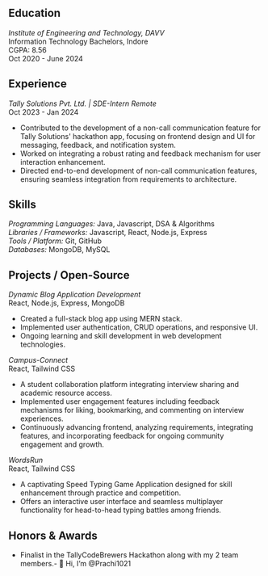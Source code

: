 

## Education
*Institute of Engineering and Technology, DAVV*  
Information Technology Bachelors, Indore  
CGPA: 8.56  
Oct 2020 - June 2024

## Experience
*Tally Solutions Pvt. Ltd. | SDE-Intern Remote*  
Oct 2023 - Jan 2024  
- Contributed to the development of a non-call communication feature for Tally Solutions' hackathon app, focusing on frontend design and UI for messaging, feedback, and notification system.
- Worked on integrating a robust rating and feedback mechanism for user interaction enhancement.
- Directed end-to-end development of non-call communication features, ensuring seamless integration from requirements to architecture.

## Skills
*Programming Languages:* Java, Javascript, DSA & Algorithms  
*Libraries / Frameworks:* Javascript, React, Node.js, Express  
*Tools / Platform:* Git, GitHub  
*Databases:* MongoDB, MySQL

## Projects / Open-Source
*Dynamic Blog Application Development*  
React, Node.js, Express, MongoDB  
- Created a full-stack blog app using MERN stack.
- Implemented user authentication, CRUD operations, and responsive UI.
- Ongoing learning and skill development in web development technologies.

*Campus-Connect*  
React, Tailwind CSS  
- A student collaboration platform integrating interview sharing and academic resource access.
- Implemented user engagement features including feedback mechanisms for liking, bookmarking, and commenting on interview experiences.
- Continuously advancing frontend, analyzing requirements, integrating features, and incorporating feedback for ongoing community engagement and growth.

*WordsRun*  
React, Tailwind CSS  
- A captivating Speed Typing Game Application designed for skill enhancement through practice and competition.
- Offers an interactive user interface and seamless multiplayer functionality for head-to-head typing battles among friends.

## Honors & Awards
- Finalist in the TallyCodeBrewers Hackathon along with my 2 team members.- 👋 Hi, I’m @Prachi1021

